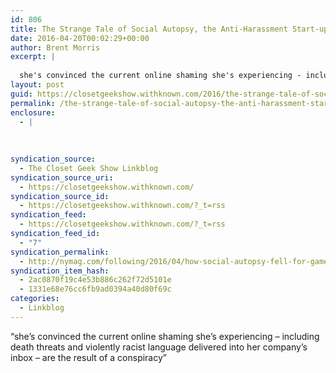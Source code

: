```yaml
---
id: 806
title: The Strange Tale of Social Autopsy, the Anti-Harassment Start-up That Descended Into Gamergate Trutherism
date: 2016-04-20T00:02:29+00:00
author: Brent Morris
excerpt: |
  
  she's convinced the current online shaming she's experiencing - including death threats and violently racist language delivered into her company's inbox - are the result of a conspiracy
layout: post
guid: https://closetgeekshow.withknown.com/2016/the-strange-tale-of-social-autopsy-the-anti-harassment-start-up-that
permalink: /the-strange-tale-of-social-autopsy-the-anti-harassment-start-up-that-descended-into-gamergate-trutherism/
enclosure:
  - |
    
    
    
syndication_source:
  - The Closet Geek Show Linkblog
syndication_source_uri:
  - https://closetgeekshow.withknown.com/
syndication_source_id:
  - https://closetgeekshow.withknown.com/?_t=rss
syndication_feed:
  - https://closetgeekshow.withknown.com/?_t=rss
syndication_feed_id:
  - "7"
syndication_permalink:
  - http://nymag.com/following/2016/04/how-social-autopsy-fell-for-gamergate-trutherism.html
syndication_item_hash:
  - 2ac0870f19c4e53b886c262f72d5101e
  - 1331e68e76cc6fb9ad0394a40d80f69c
categories:
  - Linkblog
---
```

<div class="known-bookmark">
  <p>
    &#8220;she&#8217;s convinced the current online shaming she&#8217;s experiencing &#8211; including death threats and violently racist language delivered into her company&#8217;s inbox &#8211; are the result of a conspiracy&#8221;
  </p>
</div>